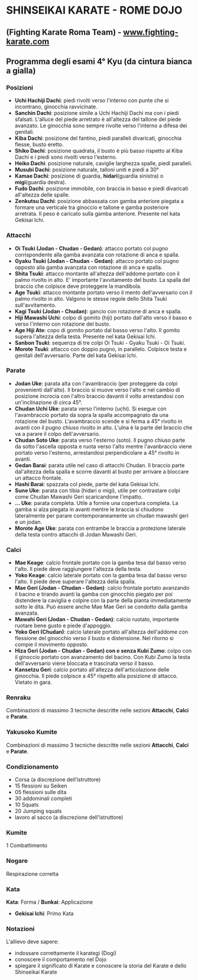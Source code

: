 # SHINSEIKAI KARATE - ROME DOJO 
## (Fighting Karate Roma Team) - www.fighting-karate.com

## Programma degli esami 4° Kyu (da cintura bianca a gialla)

### Posizioni
- **Uchi Hachiji Dachi**: piedi rivolti verso l'interno con punte che si incontrano, ginocchia ravvicinate.
- **Sanchin Dachi**: posizione simile a Uchi Hachiji Dachi ma con i piedi sfalsati. L'alluce del piede arretrato
  è all'altezza del tallone del piede avanzato. Le ginocchia sono sempre rivolte verso l'interno a difesa dei genitali.
- **Kiba Dachi**: posizione del fantino, piedi paralleli divaricati, ginocchia flesse, busto eretto.
- **Shiko Dachi**: posizione quadrata, il busto è più basso rispetto al Kiba Dachi e i piedi sono rivolti verso l'esterno.
- **Heiko Dachi**: posizione naturale, caviglie larghezza spalle, piedi paralleli.
- **Musubi Dachi**: posizione naturale, talloni uniti e piedi a 30°
- **Kamae Dachi**: posizione di guardia, **hidari**(guardia sinistra) o **migi**(guardia destra).
- **Fudo Dachi**: posizione immobile, con braccia in basso e piedi divaricati all'altezza delle spalle.
- **Zenkutsu Dachi**: posizione abbassata con gamba anteriore piegata a formare una verticale tra
  ginoccio e tallone e gamba posteriore arretrata. Il peso è caricato sulla gamba anteriore. 
  Presente nel kata Gekisai Ichi.

### Attacchi
- **Oi Tsuki (Jodan - Chudan - Gedan)**: attacco portato col pugno corrispondente alla gamba avanzata con rotazione di anca e spalla.
- **Gyaku Tsuki (Jodan - Chudan - Gedan)**: attacco portato col pugno opposto alla gamba avanzata con rotazione di anca e spalla.
- **Shita Tsuki**: attacco montante all'altezza dell'addome portato con il palmo rivolto in alto. E' importante 
  l'avvitamento del busto. La spalla del braccio che colpisce deve proteggere la mandibola.
- **Age Tsuki**: attacco montante portato verso il mento dell'avversario con il palmo rivolto in alto. Valgono le 
  stesse regole dello Shita Tsuki sull'avvitamento.
- **Kagi Tsuki (Jodan - Chudan)**: gancio con rotazione di anca e spalla.
- **Hiji Mawashi Uchi**: colpo di gomito (hiji) portato dall'alto verso il basso e verso l'interno con rotazione del busto.
- **Age Hiji Ate**: copo di gomito portato dal basso verso l'alto. Il gomito supera l'altezza della testa. Presente nel
  kata Gekisai Ichi.
- **Sanbon Tsuki**: sequenza di tre colpi Oi Tsuki - Gyaku Tsuki - Oi Tsuki.
- **Morote Tsuki**: attacco con doppio pugno, in parallelo. Colpisce testa e genitali 
  dell'avversario. Parte del kata Gekisai Ichi.

### Parate
- **Jodan Uke**: parata alta con l'avambraccio (per proteggere da colpi provenienti dall'alto). Il braccio
  si muove verso l'alto e nel cambio di posizione incrocia con l'altro braccio davanti il volto arrestandosi
  con un'inclinazione di circa 45°.
- **Chudan Uchi Uke**: parata verso l'interno (uchi). Si esegue con l'avambraccio portato da sopra la spalla accompagnato 
  da una rotazione del busto. L'avambraccio scende e si ferma a 45° rivolto in avanti con il pugno chiuso rivolto in alto. L'ulna è la parte
  del braccio che va a parare il colpo dell'avversario.
- **Chudan Soto Uke**: parata verso l'esterno (soto). Il pugno chiuso parte da sotto l'ascella opposta e ruota verso l'alto
  mentre l'avanbraccio viene portato verso l'esterno, arrestandosi perpendicolare a 45° rivolto in avanti.
- **Gedan Barai**: parata utile nel caso di attacchi Chudan. Il braccio parte dal'altezza della spalla e scorre
  davanti al busto per arrivare a bloccare un attacco frontale.
- **Hashi Barai**: spazzata col piede, parte del kata Gekisai Ichi.
- **Sune Uke**: parata con tibia (hidari o migi), utile per contrastare colpi come Chudan Mawashi Geri
  scaricandone l'impatto.
- **... Uke**: parata completa. Utile a fornire una copertura completa. La gamba si alza piegata in avanti mentre
  le braccia si chiudono lateralmente per parare contemporaneamente un chudan mawashi geri e un jodan.
- **Morote Age Uke**: parata con entrambe le braccia a protezione laterale della testa contro attacchi di Jodan Mawashi Geri.

### Calci
- **Mae Keage**: calcio frontale portato con la gamba tesa dal basso verso l'alto. Il piede deve 
  raggiungere l'altezza della testa.
- **Yoko Keage**: calcio laterale portato con la gamba tesa dal basso verso l'alto. Il piede deve
  superare l'altezza della spalla.
- **Mae Geri (Jodan - Chudan - Gedan)**: calcio frontale portato avanzando il bacino e tirando avanti 
  la gamba con ginocchio piegato per poi distendere la caviglia e colpire con la parte della pianta 
  immediatamente sotto le dita. Può essere anche Mae Mae Geri se condotto dalla gamba avanzata.
- **Mawahi Geri (Jodan - Chudan - Gedan)**: calcio ruotato, importante ruotare bene gusto e piede d'appoggio.
- **Yoko Geri (Chudan)**: calcio laterale portato all'altezza dell'addome con flessione del ginocchio 
  verso il busto e distensione. Nel ritorno si compie il movimento opposto.
- **Hiza Geri (Jodan - Chudan - Gedan) con e senza Kubi Zumo**: colpo con il ginoccio portato con avanzamento
  del bacino. Con Kubi Zumo la testa dell'avversario viene bloccata e trascinata verso il basso.
- **Kansetzu Geri**: calcio portato all'altezza dell'articolazione delle ginocchia. Il piede colpisce a 45° 
  rispetto alla posizione di attacco. Vietato in gara.

### Renraku
Combinazioni di massimo 3 tecniche descritte nelle sezioni **Attacchi**,
**Calci** e **Parate**.

### Yakusoko Kumite
Combinazioni di massimo 3 tecniche descritte nelle sezioni **Attacchi**,
**Calci** e **Parate**.

### Condizionamento
- Corsa (a discrezione dell’istruttore)
- 15 flessioni su Seiken
- 05 flessioni sulle dita
- 30 addominali completi
- 10 Squats
- 20 Jumping squats
- lavoro al sacco (a discrezione dell'istruttore)

### Kumite
1 Combattimento

### Nogare
Respirazione corretta

### Kata
**Kata**: Forma / **Bunkai**: Applicazione
- **Gekisai Ichi**: Primo Kata

### Notazioni
L'allievo deve sapere:
- indossare correttamente il karategi (Dogi)
- conoscere il comportamento nel Dojo
- spiegare il significato di Karate e conoscere la storia del Karate e dello
  Shinseikai Karate
